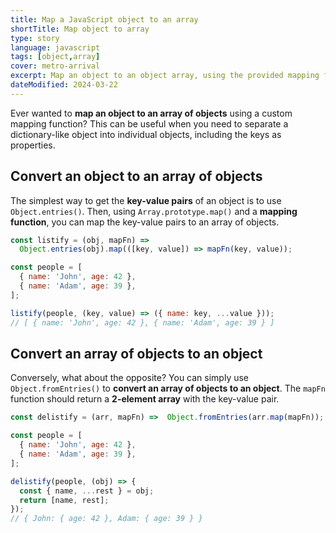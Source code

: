 ```yaml
---
title: Map a JavaScript object to an array
shortTitle: Map object to array
type: story
language: javascript
tags: [object,array]
cover: metro-arrival
excerpt: Map an object to an object array, using the provided mapping function.
dateModified: 2024-03-22
---
```


Ever wanted to **map an object to an array of objects** using a custom mapping function? This can be useful when you need to separate a dictionary-like object into individual objects, including the keys as properties.

## Convert an object to an array of objects

The simplest way to get the **key-value pairs** of an object is to use `Object.entries()`. Then, using `Array.prototype.map()` and a **mapping function**, you can map the key-value pairs to an array of objects.

```js
const listify = (obj, mapFn) =>
  Object.entries(obj).map(([key, value]) => mapFn(key, value));

const people = [
  { name: 'John', age: 42 },
  { name: 'Adam', age: 39 },
];

listify(people, (key, value) => ({ name: key, ...value }));
// [ { name: 'John', age: 42 }, { name: 'Adam', age: 39 } ]
```

## Convert an array of objects to an object

Conversely, what about the opposite? You can simply use `Object.fromEntries()` to **convert an array of objects to an object**. The `mapFn` function should return a **2-element array** with the key-value pair.

```js
const delistify = (arr, mapFn) =>  Object.fromEntries(arr.map(mapFn));

const people = [
  { name: 'John', age: 42 },
  { name: 'Adam', age: 39 },
];

delistify(people, (obj) => {
  const { name, ...rest } = obj;
  return [name, rest];
});
// { John: { age: 42 }, Adam: { age: 39 } }
```
